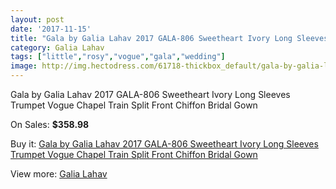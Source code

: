 ```yaml
---
layout: post
date: '2017-11-15'
title: "Gala by Galia Lahav 2017 GALA-806 Sweetheart Ivory Long Sleeves Trumpet Vogue Chapel Train Split Front Chiffon Bridal Gown"
category: Galia Lahav
tags: ["little","rosy","vogue","gala","wedding"]
image: http://img.hectodress.com/61718-thickbox_default/gala-by-galia-lahav-2017-gala-806-sweetheart-ivory-long-sleeves-trumpet-vogue-chapel-train-split-front-chiffon-bridal-gown.jpg
---
```

Gala by Galia Lahav 2017 GALA-806 Sweetheart Ivory Long Sleeves Trumpet Vogue Chapel Train Split Front Chiffon Bridal Gown

On Sales: **$358.98**
<a href="https://www.hectodress.com/galia-lahav/19919-gala-by-galia-lahav-2017-gala-806-sweetheart-ivory-long-sleeves-trumpet-vogue-chapel-train-split-front-chiffon-bridal-gown.html"><amp-img layout="responsive" width="600" height="600" src="//img.hectodress.com/61718-thickbox_default/gala-by-galia-lahav-2017-gala-806-sweetheart-ivory-long-sleeves-trumpet-vogue-chapel-train-split-front-chiffon-bridal-gown.jpg" alt="Gala by Galia Lahav 2017 GALA-806 Sweetheart Ivory Long Sleeves Trumpet Vogue Chapel Train Split Front Chiffon Bridal Gown 0" /></a>
<a href="https://www.hectodress.com/galia-lahav/19919-gala-by-galia-lahav-2017-gala-806-sweetheart-ivory-long-sleeves-trumpet-vogue-chapel-train-split-front-chiffon-bridal-gown.html"><amp-img layout="responsive" width="600" height="600" src="//img.hectodress.com/61720-thickbox_default/gala-by-galia-lahav-2017-gala-806-sweetheart-ivory-long-sleeves-trumpet-vogue-chapel-train-split-front-chiffon-bridal-gown.jpg" alt="Gala by Galia Lahav 2017 GALA-806 Sweetheart Ivory Long Sleeves Trumpet Vogue Chapel Train Split Front Chiffon Bridal Gown 1" /></a>
<a href="https://www.hectodress.com/galia-lahav/19919-gala-by-galia-lahav-2017-gala-806-sweetheart-ivory-long-sleeves-trumpet-vogue-chapel-train-split-front-chiffon-bridal-gown.html"><amp-img layout="responsive" width="600" height="600" src="//img.hectodress.com/61719-thickbox_default/gala-by-galia-lahav-2017-gala-806-sweetheart-ivory-long-sleeves-trumpet-vogue-chapel-train-split-front-chiffon-bridal-gown.jpg" alt="Gala by Galia Lahav 2017 GALA-806 Sweetheart Ivory Long Sleeves Trumpet Vogue Chapel Train Split Front Chiffon Bridal Gown 2" /></a>

Buy it: [Gala by Galia Lahav 2017 GALA-806 Sweetheart Ivory Long Sleeves Trumpet Vogue Chapel Train Split Front Chiffon Bridal Gown](https://www.hectodress.com/galia-lahav/19919-gala-by-galia-lahav-2017-gala-806-sweetheart-ivory-long-sleeves-trumpet-vogue-chapel-train-split-front-chiffon-bridal-gown.html "Gala by Galia Lahav 2017 GALA-806 Sweetheart Ivory Long Sleeves Trumpet Vogue Chapel Train Split Front Chiffon Bridal Gown")

View more: [Galia Lahav](https://www.hectodress.com/315-galia-lahav "Galia Lahav")
